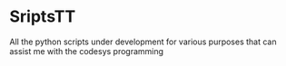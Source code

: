 # SriptsTT
All the python scripts under development for various purposes that can assist me with the codesys programming
